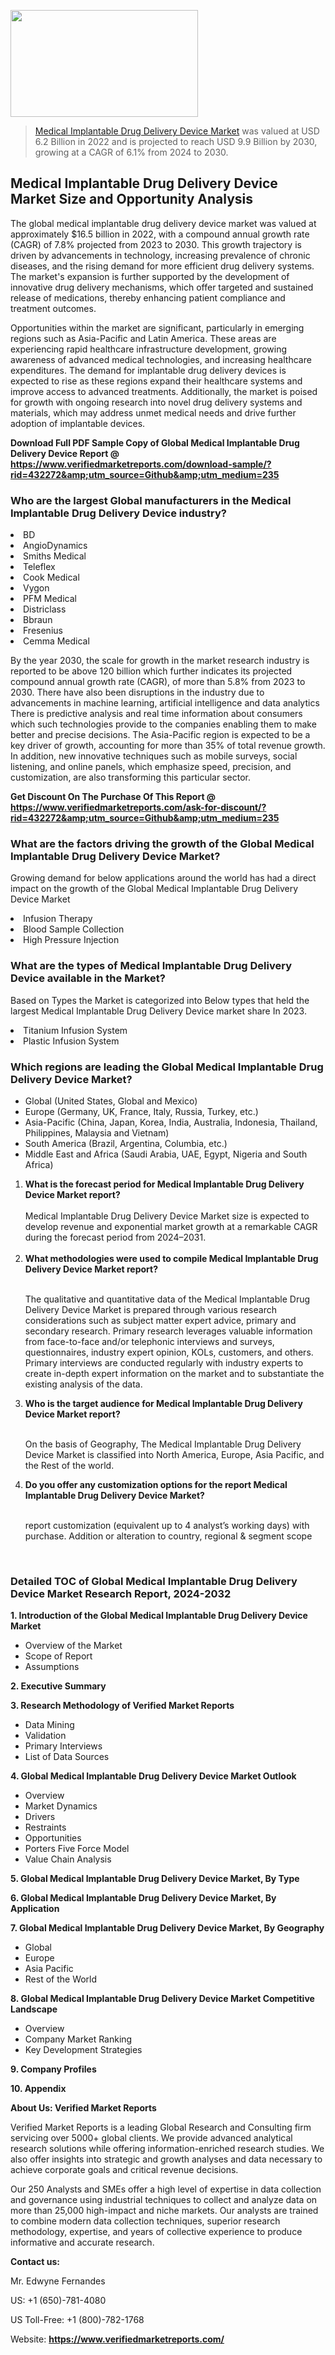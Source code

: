 <img src="https://ffe5etoiles.com/wp-content/uploads/2024/12/MST1-300x171.png" alt="" width="300" height="171" class="alignnone size-medium wp-image-20088" /><blockquote><p><p><a href="https://www.verifiedmarketreports.com/download-sample/?rid=432272&utm_source=Github&utm_medium=235" target="_blank">Medical Implantable Drug Delivery Device Market</a> was valued at USD 6.2 Billion in 2022 and is projected to reach USD 9.9 Billion by 2030, growing at a CAGR of 6.1% from 2024 to 2030.</p></blockquote><p><h2>Medical Implantable Drug Delivery Device Market Size and Opportunity Analysis</h2><p>The global medical implantable drug delivery device market was valued at approximately $16.5 billion in 2022, with a compound annual growth rate (CAGR) of 7.8% projected from 2023 to 2030. This growth trajectory is driven by advancements in technology, increasing prevalence of chronic diseases, and the rising demand for more efficient drug delivery systems. The market's expansion is further supported by the development of innovative drug delivery mechanisms, which offer targeted and sustained release of medications, thereby enhancing patient compliance and treatment outcomes.</p><p>Opportunities within the market are significant, particularly in emerging regions such as Asia-Pacific and Latin America. These areas are experiencing rapid healthcare infrastructure development, growing awareness of advanced medical technologies, and increasing healthcare expenditures. The demand for implantable drug delivery devices is expected to rise as these regions expand their healthcare systems and improve access to advanced treatments. Additionally, the market is poised for growth with ongoing research into novel drug delivery systems and materials, which may address unmet medical needs and drive further adoption of implantable devices.</p></p><p class=""><strong>Download Full PDF Sample Copy of Global Medical Implantable Drug Delivery Device Report @ <a href="https://www.verifiedmarketreports.com/download-sample/?rid=432272&amp;utm_source=Github&amp;utm_medium=235" target="_blank">https://www.verifiedmarketreports.com/download-sample/?rid=432272&amp;utm_source=Github&amp;utm_medium=235</a></strong></p><h3 id="" class="">Who are the largest Global manufacturers in the Medical Implantable Drug Delivery Device industry?</h3><p><li>BD</li><li> AngioDynamics</li><li> Smiths Medical</li><li> Teleflex</li><li> Cook Medical</li><li> Vygon</li><li> PFM Medical</li><li> Districlass</li><li> Bbraun</li><li> Fresenius</li><li> Cemma Medical</li></p><div class=""><div class="" dir="" data-message-author-role="" data-message-id="" data-message-model-slug=""><div class=""><div class=""><div class=""><div class="" dir="" data-message-author-role="" data-message-id="" data-message-model-slug=""><div class=""><div class=""><p>By the year 2030, the scale for growth in the market research industry is reported to be above 120 billion which further indicates its projected compound annual growth rate (CAGR), of more than 5.8% from 2023 to 2030. There have also been disruptions in the industry due to advancements in machine learning, artificial intelligence and data analytics There is predictive analysis and real time information about consumers which such technologies provide to the companies enabling them to make better and precise decisions. The Asia-Pacific region is expected to be a key driver of growth, accounting for more than 35% of total revenue growth. In addition, new innovative techniques such as mobile surveys, social listening, and online panels, which emphasize speed, precision, and customization, are also transforming this particular sector.</p><p><strong>Get Discount On The Purchase Of This Report @&nbsp; <a href="https://www.verifiedmarketreports.com/ask-for-discount/?rid=432272&amp;utm_source=Github&amp;utm_medium=235" target="_blank">https://www.verifiedmarketreports.com/ask-for-discount/?rid=432272&amp;utm_source=Github&amp;utm_medium=235</a></strong></p></div></div></div></div></div></div></div></div><h3 id="" class="">What are the factors driving the growth of the Global Medical Implantable Drug Delivery Device Market?</h3><p id="" class="">Growing demand for below applications around the world has had a direct impact on the growth of the Global Medical Implantable Drug Delivery Device Market</p><p id="" class=""><li>Infusion Therapy</li><li> Blood Sample Collection</li><li> High Pressure Injection</li></p><h3 id="" class="">What are the types of Medical Implantable Drug Delivery Device available in the Market?</h3><p id="" class="">Based on Types the Market is categorized into Below types that held the largest Medical Implantable Drug Delivery Device market share In 2023.</p><p id="" class=""><li>Titanium Infusion System</li><li> Plastic Infusion System</li></p><h3 id="" class="">Which regions are leading the Global Medical Implantable Drug Delivery Device Market?</h3><ul><li>Global (United States, Global and Mexico)</li><li>Europe (Germany, UK, France, Italy, Russia, Turkey, etc.)</li><li>Asia-Pacific (China, Japan, Korea, India, Australia, Indonesia, Thailand, Philippines, Malaysia and Vietnam)</li><li>South America (Brazil, Argentina, Columbia, etc.)</li><li>Middle East and Africa (Saudi Arabia, UAE, Egypt, Nigeria and South Africa)</li></ul><p><ol><li><strong>What is the forecast period for Medical Implantable Drug Delivery Device Market report?<br /></strong><br /><span data-sheets-root="1" data-sheets-value="{&quot;1&quot;:2,&quot;2&quot;:&quot;XXXX size is expected to develop revenue and exponential market growth at a remarkable CAGR during the forecast period from 2024&ndash;2030.&quot;}" data-sheets-userformat="{&quot;2&quot;:12674,&quot;4&quot;:{&quot;1&quot;:2,&quot;2&quot;:16776960},&quot;10&quot;:2,&quot;11&quot;:0,&quot;15&quot;:&quot;Arial&quot;,&quot;16&quot;:12}">Medical Implantable Drug Delivery Device Market size is expected to develop revenue and exponential market growth at a remarkable CAGR during the forecast period from 2024&ndash;2031.</span><br /><br /></li><li><strong>What methodologies were used to compile Medical Implantable Drug Delivery Device Market report?<br /><br /></strong><p>The qualitative and quantitative data of the&nbsp;Medical Implantable Drug Delivery Device Market is prepared through various research considerations such as subject matter expert advice, primary and secondary research. Primary research leverages valuable information from face-to-face and/or telephonic interviews and surveys, questionnaires, industry expert opinion, KOLs, customers, and others. Primary interviews are conducted regularly with industry experts to create in-depth expert information on the market and to substantiate the existing analysis of the data.&nbsp;</p></li><li><strong>Who is the target audience for Medical Implantable Drug Delivery Device Market report?<br /><br /></strong><p>On the basis of Geography, The&nbsp;Medical Implantable Drug Delivery Device Market is classified into North America, Europe, Asia Pacific, and the Rest of the world.</p></li><li><strong>Do you offer any customization options for the report Medical Implantable Drug Delivery Device Market?<br /><br /></strong><p>report customization (equivalent up to 4 analyst&rsquo;s working days) with purchase. Addition or alteration to country, regional &amp; segment scope</p><p>&nbsp;</p></li></ol></p><h3 id="" class="">Detailed TOC of Global Medical Implantable Drug Delivery Device Market Research Report, 2024-2032</h3><p id="" class=""><strong>1. Introduction of the Global Medical Implantable Drug Delivery Device Market</strong></p><ul><li>Overview of the Market</li><li>Scope of Report</li><li>Assumptions</li></ul><p id="" class=""><strong>2. Executive Summary</strong></p><p id="" class=""><strong>3. Research Methodology of&nbsp;Verified Market Reports</strong></p><ul><li>Data Mining</li><li>Validation</li><li>Primary Interviews</li><li>List of Data Sources</li></ul><p id="" class=""><strong>4. Global Medical Implantable Drug Delivery Device Market Outlook</strong></p><ul><li>Overview</li><li>Market Dynamics</li><li>Drivers</li><li>Restraints</li><li>Opportunities</li><li>Porters Five Force Model</li><li>Value Chain Analysis</li></ul><p id="" class=""><strong>5. Global Medical Implantable Drug Delivery Device Market, By&nbsp;Type</strong></p><p id="" class=""><strong>6. Global Medical Implantable Drug Delivery Device Market, By Application</strong></p><p id="" class=""><strong>7. Global Medical Implantable Drug Delivery Device Market, By Geography</strong></p><ul><li>Global</li><li>Europe</li><li>Asia Pacific</li><li>Rest of the World</li></ul><p id="" class=""><strong>8. Global Medical Implantable Drug Delivery Device Market Competitive Landscape</strong></p><ul><li>Overview</li><li>Company Market Ranking</li><li>Key Development Strategies</li></ul><p id="" class=""><strong>9. Company Profiles</strong></p><p id="" class=""><strong>10. Appendix</strong></p><p id="" class=""><strong>About Us: Verified Market Reports</strong></p><p id="" class="">Verified Market Reports is a leading Global Research and Consulting firm servicing over 5000+ global clients. We provide advanced analytical research solutions while offering information-enriched research studies. We also offer insights into strategic and growth analyses and data necessary to achieve corporate goals and critical revenue decisions.</p><p id="" class="">Our 250 Analysts and SMEs offer a high level of expertise in data collection and governance using industrial techniques to collect and analyze data on more than 25,000 high-impact and niche markets. Our analysts are trained to combine modern data collection techniques, superior research methodology, expertise, and years of collective experience to produce informative and accurate research.</p><p id="" class=""><strong>Contact us:</strong></p><p id="" class="">Mr. Edwyne Fernandes</p><p id="" class="">US: +1 (650)-781-4080</p><p id="" class="">US Toll-Free: +1 (800)-782-1768</p><p id="" class="">Website: <a target="" data-test-app-aware-link=""><strong>https://www.verifiedmarketreports.com/</strong></a></p>
